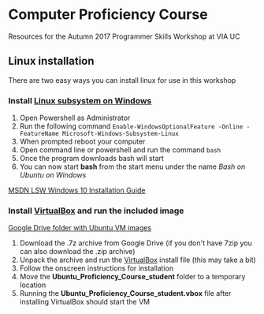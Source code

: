 # Computer Proficiency Course

Resources for the Autumn 2017 Programmer Skills Workshop at VIA UC

## Linux installation

There are two easy ways you can install linux for use in this workshop

### Install [Linux subsystem on Windows](https://en.wikipedia.org/wiki/Windows_Subsystem_for_Linux)

1. Open Powershell as Administrator
2. Run the following command `Enable-WindowsOptionalFeature -Online -FeatureName Microsoft-Windows-Subsystem-Linux`
3. When prompted reboot your computer
4. Open command line or powershell and run the command `bash`
5. Once the program downloads bash will start
6. You can now start **bash** from the start menu under the name *Bash on Ubuntu on Windows*

[MSDN LSW Windows 10 Installation Guide](https://msdn.microsoft.com/en-us/commandline/wsl/install_guide)

### Install [VirtualBox][1] and run the included image

[Google Drive folder with Ubuntu VM images](https://drive.google.com/drive/folders/0B-ED8IXwXPIGR19Ra3ZfT3BFbzA?usp=sharing)

1. Download the .7z archive from Google Drive (if you don't have 7zip you can also download the .zip archive)
2. Unpack the archive and run the [VirtualBox][1] install file (this may take a bit)
3. Follow the onscreen instructions for installation
4. Move the **Ubuntu_Proficiency_Course_student** folder to a temporary location
5. Running the **Ubuntu_Proficiency_Course_student.vbox** file after installing VirtualBox should start the VM

[1]:https://www.virtualbox.org/